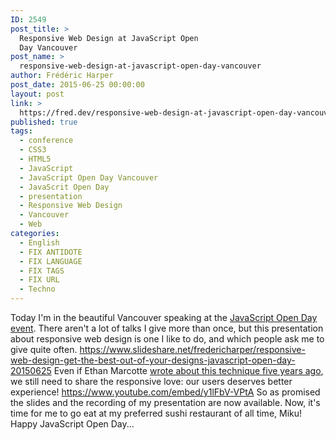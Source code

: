 ```yaml
---
ID: 2549
post_title: >
  Responsive Web Design at JavaScript Open
  Day Vancouver
post_name: >
  responsive-web-design-at-javascript-open-day-vancouver
author: Frédéric Harper
post_date: 2015-06-25 00:00:00
layout: post
link: >
  https://fred.dev/responsive-web-design-at-javascript-open-day-vancouver/
published: true
tags:
  - conference
  - CSS3
  - HTML5
  - JavaScript
  - JavaScript Open Day Vancouver
  - JavaScrit Open Day
  - presentation
  - Responsive Web Design
  - Vancouver
  - Web
categories:
  - English
  - FIX ANTIDOTE
  - FIX LANGUAGE
  - FIX TAGS
  - FIX URL
  - Techno
---
```

Today I'm in the beautiful Vancouver speaking at the <a title="JavaScript Open Day Vancouver website" href="https://www.lighthouselabs.ca/" target="_blank" rel="noopener noreferrer">JavaScript Open Day event</a>. There aren't a lot of talks I give more than once, but this presentation about responsive web design is one I like to do, and which people ask me to give quite often. https://www.slideshare.net/fredericharper/responsive-web-design-get-the-best-out-of-your-designs-javascript-open-day-20150625 Even if Ethan Marcotte <a title="Responsive Web Design article from Ethan Marcotte on A List Apart" href="https://www.alistapart.com/articles/responsive-web-design/" target="_blank" rel="noopener noreferrer">wrote about this technique five years ago</a>, we still need to share the responsive love: our users deserves better experience! https://www.youtube.com/embed/y1lFbV-VPtA So as promised the slides and the recording of my presentation are now available. Now, it's time for me to go eat at my preferred sushi restaurant of all time, Miku! Happy JavaScript Open Day...